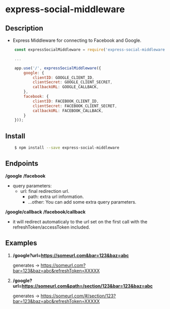 
# express-social-middleware

## Description

- Express Middleware for connecting to Facebook and Google.

```javascript
    const expressSocialMiddleware = require('express-social-middleware');

    ...

    app.use('/', expressSocialMiddleware({
        google: {
            clientID: GOOGLE_CLIENT_ID,
            clientSecret: GOOGLE_CLIENT_SECRET,
            callbackURL: GOOGLE_CALLBACK,
        },
        facebook: {
            clientID: FACEBOOK_CLIENT_ID,
            clientSecret: FACEBOOK_CLIENT_SECRET,
            callbackURL: FACEBOOK_CALLBACK,
        }
    }));
```

## Install

```bash
    $ npm install --save express-social-middleware
```

## Endpoints

**/google**
**/facebook**
- query parameters:
    - url: final redirection url.
        - path: extra url information.
        - ...other: You can add some extra query parameters.
        
**/google/callback**
**/facebook/callback**
- it will redirect automaticaly to the url set on the first call with the refreshToken/accessToken included.

## Examples

1. **/google?url=https://someurl.com&bar=123&baz=abc**

    generates -> https://someurl.com?bar=123&baz=abc&refreshToken=XXXXX

2. **/google?url=https://someurl.com&path=/section/123&bar=123&baz=abc**

    generates -> https://someurl.com/#/section/123?bar=123&baz=abc&refreshToken=XXXXX
